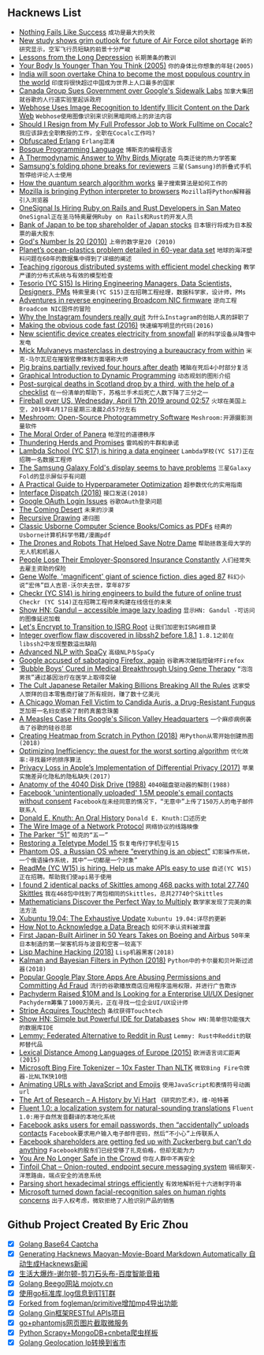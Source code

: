 ## Hacknews List


- [Nothing Fails Like Success](https://alistapart.com/article/nothing-fails-like-success/)  `成功是最大的失败`
- [New study shows grim outlook for future of Air Force pilot shortage](https://federalnewsnetwork.com/dod-personnel-notebook/2019/04/new-study-shows-grim-outlook-for-future-of-air-force-pilot-shortage/)  `新的研究显示，空军飞行员短缺的前景十分严峻`
- [Lessons from the Long Depression](http://www.coppolacomment.com/2019/04/lessons-from-long-depression.html)  `长期萧条的教训`
- [Your Body Is Younger Than You Think (2005)](https://www.nytimes.com/2005/08/02/science/your-body-is-younger-than-you-think.html)  `你的身体比你想象的年轻(2005)`
- [India will soon overtake China to become the most populous country in the world](https://ourworldindata.org/india-will-soon-overtake-china-to-become-the-most-populous-country-in-the-world)  `印度将很快超过中国成为世界上人口最多的国家`
- [Canada Group Sues Government over Google&#39;s Sidewalk Labs](https://www.bbc.com/news/world-us-canada-47956760)  `加拿大集团就谷歌的人行道实验室起诉政府`
- [Webhose Uses Image Recognition to Identify Illicit Content on the Dark Web](https://webhose.io/blog/technology/webhose-image-recognition/)  `Webhose使用图像识别来识别黑暗网络上的非法内容`
- [Should I Resign from My Full Professor Job to Work Fulltime on Cocalc?](http://blog.sagemath.com/2019/04/12/should-i-resign-from-my-full-professor-job-to-work-fulltime-on-cocalc.html)  `我应该辞去全职教授的工作，全职在Cocalc工作吗?`
- [Obfuscated Erlang](https://ferd.ca/obfuscation.html)  `Erlang混淆`
- [Bosque Programming Language](https://www.microsoft.com/en-us/research/project/bosque-programming-language/)  `博斯克的编程语言`
- [A Thermodynamic Answer to Why Birds Migrate](https://www.quantamagazine.org/a-thermodynamic-answer-to-why-birds-migrate-20180507/)  `鸟类迁徙的热力学答案`
- [Samsung&#39;s folding phone breaks for reviewers](https://www.bbc.com/news/technology-47970788)  `三星(Samsung)的折叠式手机暂停给评论人士使用`
- [How the quantum search algorithm works](https://quantum.country/search/)  `量子搜索算法是如何工作的`
- [Mozilla is bringing Python interpreter to browsers](https://venturebeat.com/2019/04/16/mozilla-details-pyodide-a-project-that-aims-to-bring-python-to-web-browsers/)  `Mozilla将Python解释器引入浏览器`
- [OneSignal Is Hiring Ruby on Rails and Rust Developers in San Mateo](https://onesignal.com/careers)  `OneSignal正在圣马特奥雇佣Ruby on Rails和Rust的开发人员`
- [Bank of Japan to be top shareholder of Japan stocks](https://asia.nikkei.com/Business/Markets/Bank-of-Japan-to-be-top-shareholder-of-Japan-stocks)  `日本银行将成为日本股票的最大股东`
- [God&#39;s Number Is 20 (2010)](https://cube20.org/)  `上帝的数字是20 (2010)`
- [Planet’s ocean-plastics problem detailed in 60-year data set](https://www.nature.com/articles/d41586-019-01252-0)  `地球的海洋塑料问题在60年的数据集中得到了详细的阐述`
- [Teaching rigorous distributed systems with efficient model checking](https://blog.acolyer.org/2019/04/17/teaching-rigorous-distributed-systems-with-efficient-model-checking/)  `教学严谨的分布式系统与有效的模型检查`
- [Tesorio (YC S15) Is Hiring Engineering Managers, Data Scientists, Designers, PMs](https://www.tesorio.com/careers/)  `特索里奥(YC S15)正在招聘工程经理，数据科学家，设计师，PMs`
- [Adventures in reverse engineering Broadcom NIC firmware](https://www.devever.net/~hl/ortega)  `逆向工程Broadcom NIC固件的冒险`
- [Why the Instagram founders really quit](https://www.theverge.com/interface/2019/4/17/18411363/why-instagram-founders-quit-hamburger-button-location-tracking)  `为什么Instagram的创始人真的辞职了`
- [Making the obvious code fast (2016)](https://jackmott.github.io/programming/2016/07/22/making-obvious-fast.html)  `快速编写明显的代码(2016)`
- [New scientific device creates electricity from snowfall](https://newsroom.ucla.edu/releases/best-in-snow-new-scientific-device-creates-electricity-from-snowfall)  `新的科学设备从降雪中发电`
- [Mick Mulvaneys masterclass in destroying a bureaucracy from within](https://www.nytimes.com/2019/04/16/magazine/consumer-financial-protection-bureau-trump.html)  `米克·马尔瓦尼在摧毁官僚体制方面堪称大师`
- [Pig brains partially revived four hours after death](https://www.bbc.co.uk/news/health-47960874)  `猪脑在死后4小时部分复活`
- [Graphical Introduction to Dynamic Programming](https://avikdas.com/2019/04/15/a-graphical-introduction-to-dynamic-programming.html)  `动态规划的图形介绍`
- [Post-surgical deaths in Scotland drop by a third, with the help of a checklist](https://www.bbc.co.uk/news/uk-scotland-47953541)  `在一份清单的帮助下，苏格兰手术后死亡人数下降了三分之一`
- [Fireball over US, Wednesday, April 17th 2019 around 02:57](https://fireballs.imo.net/members/imo_view/event/2019/1775?platform=hootsuite)  `火球在美国上空，2019年4月17日星期三凌晨2点57分左右`
- [Meshroom: Open-Source Photogrammetry Software](https://alicevision.github.io/#meshroom)  `Meshroom:开源摄影测量软件`
- [The Moral Order of Panera](https://thebaffler.com/latest/the-moral-order-of-panera-kaiser-schatzlein)  `帕涅拉的道德秩序`
- [Thundering Herds and Promises](https://instagram-engineering.com/thundering-herds-promises-82191c8af57d)  `雷鸣般的牛群和承诺`
- [Lambda School (YC S17) is hiring a data engineer](https://jobs.lever.co/lambdaschool/32dc678f-9a26-495c-9d63-b727ddf93502)  `Lambda学校(YC S17)正在招聘一名数据工程师`
- [The Samsung Galaxy Fold&#39;s display seems to have problems](https://qz.com/1598094/the-samsung-galaxy-folds-display-seems-to-have-problems/)  `三星Galaxy Fold的显示屏似乎有问题`
- [A Practical Guide to Hyperparameter Optimization](https://blog.nanonets.com/hyperparameter-optimization/)  `超参数优化的实用指南`
- [Interface Dispatch (2018)](https://lukasatkinson.de/2018/interface-dispatch/)  `接口发送(2018)`
- [Google OAuth Login Issues](https://status.cloud.google.com/incident/cloud-iam/19001)  `谷歌OAuth登录问题`
- [The Coming Desert](https://newleftreview.org/issues/II97/articles/mike-davis-the-coming-desert)  `未来的沙漠`
- [Recursive Drawing](https://recursion.mandalagaba.com)  `递归图`
- [Classic Usborne Computer Science Books/Comics as PDFs](https://usborne.com/browse-books/features/computer-and-coding-books/)  `经典的Usborne计算机科学书籍/漫画pdf`
- [The Drones and Robots That Helped Save Notre Dame](https://hackaday.com/2019/04/17/the-drones-and-robots-that-helped-save-notre-dame/)  `帮助拯救圣母大学的无人机和机器人`
- [People Lose Their Employer-Sponsored Insurance Constantly](https://www.peoplespolicyproject.org/2019/04/04/people-lose-their-employer-sponsored-insurance-constantly/)  `人们经常失去雇主资助的保险`
- [Gene Wolfe, &#39;magnificent&#39; giant of science fiction, dies aged 87](https://www.theguardian.com/books/2019/apr/16/gene-wolfe-science-fiction-author-dies-aged-87)  `科幻小说“宏伟”巨人吉恩·沃尔夫去世，享年87岁`
- [Checkr (YC S14) is hiring engineers to build the future of online trust](http://grnh.se/7cxyt81)  `Checkr (YC S14)正在招聘工程师来构建在线信任的未来`
- [Show HN: Gandul – accessible image lazy loading](https://github.com/alterebro/accessible-image-lazy-load)  `显示HN: Gandul -可访问的图像延迟加载`
- [Let&#39;s Encrypt to Transition to ISRG Root](https://scotthelme.co.uk/lets-encrypt-to-transition-to-isrg-root/)  `让我们加密到ISRG根目录`
- [Integer overflow flaw discovered in libssh2 before 1.8.1](https://nvd.nist.gov/vuln/detail/CVE-2019-3855)  `1.8.1之前在libssh2中发现整数溢出缺陷`
- [Advanced NLP with SpaCy](https://course.spacy.io/)  `高级NLP与SpaCy`
- [Google accused of sabotaging Firefox, again](https://www.techspot.com/news/79672-google-accused-sabotaging-firefox-again.html)  `谷歌再次被指控破坏Firefox`
- [‘Bubble Boys’ Cured in Medical Breakthrough Using Gene Therapy](https://www.bloomberg.com/news/articles/2019-04-17/-bubble-boys-cured-in-medical-breakthrough-using-gene-therapy)  `“泡泡男孩”通过基因治疗在医学上取得突破`
- [The Cult Japanese Retailer Making Billions Breaking All the Rules](https://www.bloomberg.com/news/articles/2019-04-17/the-cult-japanese-retailer-making-billions-breaking-all-the-rules)  `这家受人崇拜的日本零售商打破了所有规则，赚了数十亿美元`
- [A Chicago Woman Fell Victim to Candida Auris, a Drug-Resistant Fungus](https://www.nytimes.com/2019/04/17/health/candida-auris-fungus-chicago.html)  `芝加哥一名妇女感染了耐药真菌念珠菌`
- [A Measles Case Hits Google&#39;s Silicon Valley Headquarters](https://www.buzzfeednews.com/article/stephaniemlee/measles-google-headquarters-mountain-view)  `一个麻疹病例袭击了谷歌的硅谷总部`
- [Creating Heatmap from Scratch in Python (2018)](http://www.geodose.com/2018/01/creating-heatmap-in-python-from-scratch.html)  `用Python从零开始创建热图(2018)`
- [Optimizing Inefficiency: the quest for the worst sorting algorithm](https://medium.freecodecamp.org/optimizing-inefficiency-human-folly-and-the-quest-for-the-worst-sorting-algorithm-c0ba7b32ffd)  `优化效率:寻找最坏的排序算法`
- [Privacy Loss in Apple’s Implementation of Differential Privacy (2017)](https://arxiv.org/abs/1709.02753)  `苹果实施差异化隐私的隐私缺失(2017)`
- [Anatomy of the 4040 Disk Drive (1988)](https://www.pagetable.com/docs/anatomy-4040.html)  `4040磁盘驱动器的解剖(1988)`
- [Facebook &#39;unintentionally uploaded&#39; 1.5M people&#39;s email contacts without consent](https://www.businessinsider.com/facebook-uploaded-1-5-million-users-email-contacts-without-permission-2019-4)  `Facebook在未经同意的情况下，“无意中”上传了150万人的电子邮件联系人`
- [Donald E. Knuth: An Oral History](https://purl.stanford.edu/jq248bz8097)  `Donald E. Knuth:口述历史`
- [The Wire Image of a Network Protocol](https://tools.ietf.org/html/rfc8546)  `网络协议的线路映像`
- [The Parker “51”](http://www.richardspens.com/ref/profiles/51.htm)  `帕克的“五一”`
- [Restoring a Teletype Model 15](http://www.aetherltd.com/refurbishing15.html)  `恢复电传打字机型号15`
- [Phantom OS, a Russian OS where “everything is an object”](https://en.wikipedia.org/wiki/Phantom_OS)  `幻影操作系统，一个俄语操作系统，其中“一切都是一个对象”`
- [ReadMe (YC W15) is hiring. Help us make APIs easy to use](http://readme.io/careers)  `自述(YC W15)正在招聘。帮助我们使api易于使用`
- [I found 2 identical packs of Skittles among 468 packs with total 27,740 Skittles](https://possiblywrong.wordpress.com/2019/04/06/follow-up-i-found-two-identical-packs-of-skittles-among-468-packs-with-a-total-of-27740-skittles/)  `我在468包中找到了两包相同的Skittles，总共27740个Skittles`
- [Mathematicians Discover the Perfect Way to Multiply](https://www.wired.com/story/mathematicians-discover-the-perfect-way-to-multiply/)  `数学家发现了完美的乘法方法`
- [Xubuntu 19.04: The Exhaustive Update](https://bluesabre.org/2019/04/18/xubuntu-19-04-the-exhaustive-update/)  `Xubuntu 19.04:详尽的更新`
- [How Not to Acknowledge a Data Breach](https://krebsonsecurity.com/2019/04/how-not-to-acknowledge-a-data-breach/)  `如何不承认资料被泄露`
- [First Japan-Built Airliner in 50 Years Takes on Boeing and Airbus](https://www.bloomberg.com/news/articles/2019-04-17/first-japan-built-airliner-in-50-years-takes-on-boeing-airbus)  `50年来日本制造的第一架客机将与波音和空客一较高下`
- [Lisp Machine Hacking (2018)](http://victor.se/bjorn/lispm.php)  `Lisp机器黑客(2018)`
- [Kalman and Bayesian Filters in Python (2018)](https://github.com/rlabbe/Kalman-and-Bayesian-Filters-in-Python)  `Python中的卡尔曼和贝叶斯过滤器(2018)`
- [Popular Google Play Store Apps Are Abusing Permissions and Committing Ad Fraud](https://www.buzzfeednews.com/article/craigsilverman/google-play-store-ad-fraud-du-group-baidu)  `流行的谷歌播放商店应用程序滥用权限，并进行广告欺诈`
- [Pachyderm Raised $10M and Is Looking for a Enterprise UI/UX Designer](https://jobs.lever.co/pachyderm/)  `Pachyderm筹集了1000万美元，正在寻找一位企业UI/UX设计师`
- [Stripe Acquires Touchtech](https://techcrunch.com/2019/04/17/stripe-acquires-touchtech-updates-apis-to-prep-for-strong-customer-authentication-in-europe/)  `条纹获得Touchtech`
- [Show HN: Simple but Powerful IDE for Databases](https://www.sqlgate.com/)  `Show HN:简单但功能强大的数据库IDE`
- [Lemmy: Federated Alternative to Reddit in Rust](https://github.com/dessalines/lemmy)  `Lemmy: Rust中Reddit的联邦替代品`
- [Lexical Distance Among Languages of Europe (2015)](https://alternativetransport.wordpress.com/2015/05/05/34/)  `欧洲语言词汇距离(2015)`
- [Microsoft Bing Fire Tokenizer – 10x Faster Than NLTK](https://github.com/Microsoft/BlingFire)  `微软Bing Fire令牌器-比NLTK快10倍`
- [Animating URLs with JavaScript and Emojis](http://matthewrayfield.com/articles/animating-urls-with-javascript-and-emojis/#%F0%9F%8C%92)  `使用JavaScript和表情符号动画url`
- [The Art of Research – A History by Vi Hart](https://theartofresearch.org/a-history/)  `《研究的艺术》，维·哈特著`
- [Fluent 1.0: a localization system for natural-sounding translations](https://hacks.mozilla.org/2019/04/fluent-1-0-a-localization-system-for-natural-sounding-translations/)  `Fluent 1.0:用于自然发音翻译的本地化系统`
- [Facebook asks users for email passwords, then “accidentally” uploads contacts](https://gizmodo.com/facebook-asked-some-users-for-their-email-passwords-th-1834129792)  `Facebook要求用户输入电子邮件密码，然后“不小心”上传联系人`
- [Facebook shareholders are getting fed up with Zuckerberg but can’t do anything](https://www.latimes.com/business/hiltzik/la-fi-hiltzik-mark-zuckerberg-facebook-20190416-story.html)  `Facebook的股东们已经受够了扎克伯格，但却无能为力`
- [You Are No Longer Safe in the Crowd](https://www.nytimes.com/2019/04/17/opinion/data-privacy.html)  `你在人群中不再安全`
- [Tinfoil Chat – Onion-routed, endpoint secure messaging system](https://github.com/maqp/tfc)  `锡纸聊天-洋葱路由，端点安全的消息系统`
- [Parsing short hexadecimal strings efficiently](https://lemire.me/blog/2019/04/17/parsing-short-hexadecimal-strings-efficiently/)  `有效地解析短十六进制字符串`
- [Microsoft turned down facial-recognition sales on human rights concerns](https://www.reuters.com/article/us-microsoft-ai/microsoft-turned-down-facial-recognition-sales-on-human-rights-concerns-idUSKCN1RS2FV)  `出于人权考虑，微软拒绝了人脸识别产品的销售`

## Github Project Created By Eric Zhou

- [x] [Golang Base64 Captcha](https://github.com/mojocn/base64Captcha)
- [x] [Generating Hacknews Maoyan-Movie-Board Markdown Automatically 自动生成Hacknews新闻](https://github.com/dejavuzhou/md-genie)
- [x] [生活大爆炸-谢尔顿-剪刀石头布-百度智能音箱](https://github.com/mojocn/dueros-bang-game)
- [x] [Golang Beego网站 mojotv.cn](https://github.com/mojocn/www.mojotv.cn)
- [x] [使用go标准库,log信息到钉钉群](https://github.com/mojocn/dooger)
- [x] [Forked from fogleman/primitive增加mp4导出功能](https://github.com/mojocn/primitive)
- [x] [Golang Gin框架RESTful APIs项目](https://github.com/JJJJJJJerk/ezier-golang-web-api-framework)
- [x] [go+phantomjs网页图片截取微服务](https://github.com/mojocn/screen_shot)
- [x] [Python Scrapy+MongoDB+cnbeta爬虫样板](https://github.com/mojocn/scrapy_mongodb_boilerplate_cnbeta)
- [x] [Golang Geolocation Ip转换到省市](https://github.com/mojocn/ip2location)